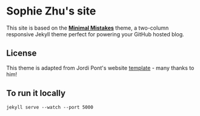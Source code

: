 # Sophie Zhu's site

This site is based on the **[Minimal Mistakes](http://mmistakes.github.io/minimal-mistakes)** theme, a two-column responsive Jekyll theme perfect for powering your GitHub hosted blog.


## License

This theme is adapted from Jordi Pont's website [template](https://github.com/jponttuset/jponttuset.github.io) - many thanks to him! 

## To run it locally
```
jekyll serve --watch --port 5000
```
